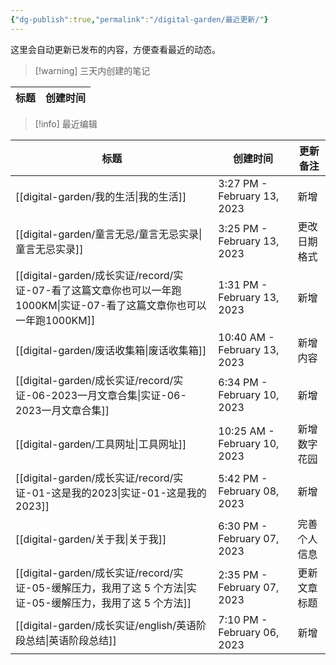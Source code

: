 ```yaml
---
{"dg-publish":true,"permalink":"/digital-garden/最近更新/"}
---
```



这里会自动更新已发布的内容，方便查看最近的动态。

> [!warning] 三天内创建的笔记

| 标题 | 创建时间 |
| -- | ---- |


> [!info] 最近编辑

| 标题                                                                                     | 创建时间                         | 更新备注   |
| -------------------------------------------------------------------------------------- | ---------------------------- | ------ |
| [[digital-garden/我的生活\|我的生活]]                                                       | 3:27 PM - February 13, 2023  | 新增     |
| [[digital-garden/童言无忌/童言无忌实录\|童言无忌实录]]                                              | 3:25 PM - February 13, 2023  | 更改日期格式 |
| [[digital-garden/成长实证/record/实证-07-看了这篇文章你也可以一年跑1000KM\|实证-07-看了这篇文章你也可以一年跑1000KM]] | 1:31 PM - February 13, 2023  | 新增     |
| [[digital-garden/废话收集箱\|废话收集箱]]                                                     | 10:40 AM - February 13, 2023 | 新增内容   |
| [[digital-garden/成长实证/record/实证-06-2023一月文章合集\|实证-06-2023一月文章合集]]                   | 6:34 PM - February 10, 2023  | 新增     |
| [[digital-garden/工具网址\|工具网址]]                                                       | 10:25 AM - February 10, 2023 | 新增数字花园 |
| [[digital-garden/成长实证/record/实证-01-这是我的2023\|实证-01-这是我的2023]]                       | 5:42 PM - February 08, 2023  | 新增     |
| [[digital-garden/关于我\|关于我]]                                                         | 6:30 PM - February 07, 2023  | 完善个人信息 |
| [[digital-garden/成长实证/record/实证-05-缓解压力，我用了这 5 个方法\|实证-05-缓解压力，我用了这 5 个方法]]         | 2:35 PM - February 07, 2023  | 更新文章标题 |
| [[digital-garden/成长实证/english/英语阶段总结\|英语阶段总结]]                                      | 7:10 PM - February 06, 2023  | 新增     |

